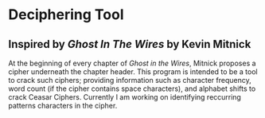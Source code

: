 # Deciphering Tool
## Inspired by _Ghost In The Wires_ by Kevin Mitnick

At the beginning of every chapter of _Ghost in the Wires_, Mitnick proposes a cipher underneath the chapter header. 
This program is intended to be a tool to crack such ciphers; providing information such as character frequency, 
word count (if the cipher contains space characters), and alphabet shifts to crack Ceasar Ciphers. Currently I am working
on identifying reccurring patterns characters in the cipher.
